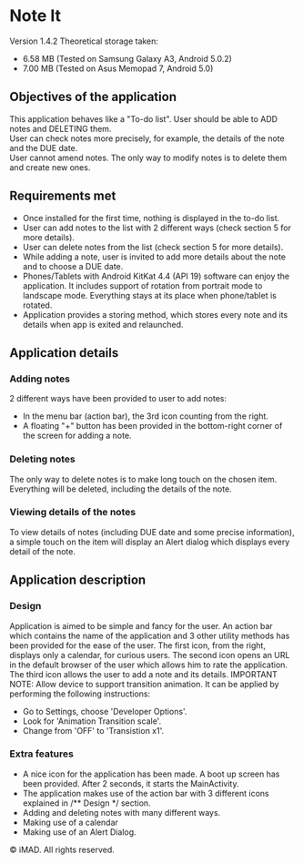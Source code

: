 ﻿# Note It
Version 1.4.2
Theoretical storage taken:  
- 6.58 MB (Tested on Samsung Galaxy A3, Android 5.0.2)
- 7.00 MB (Tested on Asus Memopad 7, Android 5.0)

## Objectives of the application
This application behaves like a "To-do list". User should be able to ADD notes and DELETING them.  
User can check notes more precisely, for example, the details of the note and the DUE date.  
User cannot amend notes. The only way to modify notes is to delete them and create new ones.  

## Requirements met
- Once installed for the first time, nothing is displayed in the to-do list.
- User can add notes to the list with 2 different ways (check section 5 for more details).
- User can delete notes from the list (check section 5 for more details).
- While adding a note, user is invited to add more details about the note and to choose a DUE date.
- Phones/Tablets with Android KitKat 4.4 (API 19) software can enjoy the application. 
 It includes support of rotation from portrait mode to landscape mode. Everything stays at its place when phone/tablet is rotated.
- Application provides a storing method, which stores every note and its details when app is exited and relaunched.

## Application details
### Adding notes
2 different ways have been provided to user to add notes:
 - In the menu bar (action bar), the 3rd icon counting from the right. 
 - A floating "+" button has been provided in the bottom-right corner of the screen for adding a note.
 
### Deleting notes
The only way to delete notes is to make long touch on the chosen item. Everything will be deleted, including the details of the note.


### Viewing details of the notes
To view details of notes (including DUE date and some precise information), a simple touch on the item will display an Alert dialog which displays every detail of the note. 
  
## Application description
### Design
Application is aimed to be simple and fancy for the user.
An action bar which contains the name of the application and 3 other utility methods has been provided for the ease of the user.
The first icon, from the right, displays only a calendar, for curious users.
The second icon opens an URL in the default browser of the user which allows him to rate the application.
The third icon allows the user to add a note and its details.
IMPORTANT NOTE: Allow device to support transition animation. It can be applied by performing the following instructions: 
 - Go to Settings, choose 'Developer Options'.
 - Look for 'Animation Transition scale'.
 - Change from 'OFF' to 'Transistion x1'.

### Extra features
 - A nice icon for the application has been made. A boot up screen has been provided. After 2 seconds, it starts the MainActivity.
 - The application makes use of the action bar with 3 different icons explained in /** Design */ section.
 - Adding and deleting notes with many different ways.
 - Making use of a calendar
 - Making use of an Alert Dialog.

© iMAD. All rights reserved.
